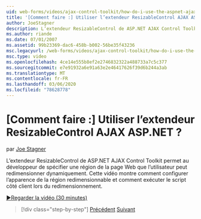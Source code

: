```yaml
---
uid: web-forms/videos/ajax-control-toolkit/how-do-i-use-the-aspnet-ajax-resizablecontrol-extender
title: '[Comment faire :] Utiliser l’extendeur ResizableControl AJAX ASP.NET ? | Microsoft Docs'
author: JoeStagner
description: L’extendeur ResizableControl de ASP.NET AJAX Control Toolkit permet au développeur de spécifier une région de la page Web que l’utilisateur peut redimensionner dynamiquement...
ms.author: riande
ms.date: 07/01/2007
ms.assetid: 99b23369-dac6-458b-b002-56be35f43236
msc.legacyurl: /web-forms/videos/ajax-control-toolkit/how-do-i-use-the-aspnet-ajax-resizablecontrol-extender
msc.type: video
ms.openlocfilehash: 4ce14e555b8ef2e2746832322a488733a7c5c377
ms.sourcegitcommit: e7e91932a6e91a63e2e46417626f39d6b244a3ab
ms.translationtype: MT
ms.contentlocale: fr-FR
ms.lasthandoff: 03/06/2020
ms.locfileid: "78628778"
---
```

# <a name="how-do-i-use-the-aspnet-ajax-resizablecontrol-extender"></a>[Comment faire :] Utiliser l’extendeur ResizableControl AJAX ASP.NET ?

par [Joe Stagner](https://github.com/JoeStagner)

L’extendeur ResizableControl de ASP.NET AJAX Control Toolkit permet au développeur de spécifier une région de la page Web que l’utilisateur peut redimensionner dynamiquement. Cette vidéo montre comment configurer l’apparence de la région redimensionnable et comment exécuter le script côté client lors du redimensionnement.

[&#9654;Regarder la vidéo (30 minutes)](https://channel9.msdn.com/Blogs/ASP-NET-Site-Videos/how-do-i-use-the-aspnet-ajax-resizablecontrol-extender)

> [!div class="step-by-step"]
> [Précédent](how-do-i-use-the-aspnet-ajax-validatorcallout-extender.md)
> [Suivant](how-do-i-use-the-aspnet-ajax-tabs-control.md)
